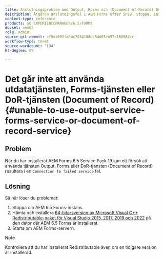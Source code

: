 ```yaml
---
title: Anslutningsproblem med Output, Forms och (Document of Record) DoR-tjänster
description: Åtgärda anslutningsfel i AEM Forms efter SP19. Stoppa, installera Microsoft Visual C++, starta om servern för en sömlös lösning. Felsök Output, Forms, DoR-tjänster.
content-type: reference
products: SG_EXPERIENCEMANAGER/6.5/FORMS
docset: aem65
role: Admin
source-git-commit: cf5da092fabbc7834108dc54d65eb97e160984ce
workflow-type: tm+mt
source-wordcount: '134'
ht-degree: 0%

---
```



# Det går inte att använda utdatatjänsten, Forms-tjänsten eller DoR-tjänsten (Document of Record) {#unable-to-use-output-service-forms-service-or-document-of-record-service}

## Problem

När du har installerat AEM Forms 6.5 Service Pack 19 kan ett försök att använda tjänsten Output, Forms eller DoR-tjänsten (Document of Record) resultera i en `Connection to failed service` fel.

## Lösning

Så här löser du problemet:

1. Stoppa din AEM 6.5 Forms-instans.
1. Hämta och installera [64-bitarsversion av Microsoft Visual C++ Redistributable-paket för Visual Studio 2015, 2017, 2019 och 2022](https://learn.microsoft.com/en-us/cpp/windows/latest-supported-vc-redist?view=msvc-170#visual-studio-2015-2017-2019-and-2022) på den dator där AEM 6.5 Forms är installerat.
1. Starta om AEM Forms-servern.


>[!NOTE]
>
>
> Kontrollera att du har installerat Redistributable även om en tidigare version är installerad.
